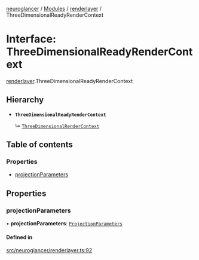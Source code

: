 [neuroglancer](../README.md) / [Modules](../modules.md) / [renderlayer](../modules/renderlayer.md) / ThreeDimensionalReadyRenderContext

# Interface: ThreeDimensionalReadyRenderContext

[renderlayer](../modules/renderlayer.md).ThreeDimensionalReadyRenderContext

## Hierarchy

- **`ThreeDimensionalReadyRenderContext`**

  ↳ [`ThreeDimensionalRenderContext`](renderlayer.ThreeDimensionalRenderContext.md)

## Table of contents

### Properties

- [projectionParameters](renderlayer.ThreeDimensionalReadyRenderContext.md#projectionparameters)

## Properties

### projectionParameters

• **projectionParameters**: [`ProjectionParameters`](../classes/projection_parameters.ProjectionParameters.md)

#### Defined in

[src/neuroglancer/renderlayer.ts:92](https://github.com/ActiveBrainAtlas2/neuroglancer/blob/8fef58ad/src/neuroglancer/renderlayer.ts#L92)

